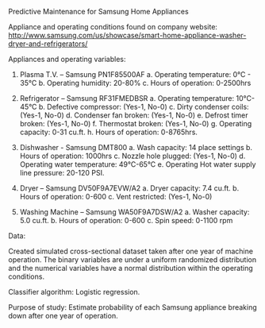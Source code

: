 Predictive Maintenance for Samsung Home Appliances

Appliance and operating conditions found on company website: http://www.samsung.com/us/showcase/smart-home-appliance-washer-dryer-and-refrigerators/

Appliances and operating variables:

1.	Plasma T.V. – Samsung PN1F85500AF
a.	Operating temperature: 0°C - 35°C
b.	Operating humidity: 20-80%
c.	Hours of operation: 0-2500hrs

2.	Refrigerator – Samsung RF31FMEDBSR
a.	Operating temperature: 10°C-45°C
b.	Defective compressor: (Yes-1, No-0)
c.	Dirty condenser coils: (Yes-1, No-0)
d.	Condenser fan broken: (Yes-1, No-0)
e.	Defrost timer broken: (Yes-1, No-0)
f.	Thermostat broken: (Yes-1, No-0)
g.	Operating capacity: 0-31 cu.ft.
h.	Hours of operation: 0-8765hrs. 

3.	Dishwasher -  Samsung DMT800
a.	Wash capacity: 14 place settings
b.	Hours of operation: 1000hrs 
c.	Nozzle hole plugged: (Yes-1, No-0) 
d.	Operating water temperature: 49°C-65°C
e.	Operating Hot water supply line pressure: 20-120 PSI. 

4.	Dryer – Samsung DV50F9A7EVW/A2
a.	Dryer capacity: 7.4 cu.ft. 
b.	Hours of operation: 0-600
c.	Vent restricted: (Yes-1, No-0) 

5.	Washing Machine – Samsung WA50F9A7DSW/A2
a.	Washer capacity: 5.0 cu.ft. 
b.	Hours of operation: 0-600
c.	Spin speed: 0-1100 rpm


Data:

Created simulated cross-sectional dataset taken after one year of machine operation. The binary variables are under a uniform randomized distribution and the numerical variables have a normal distribution within the operating conditions. 

Classifier algorithm: Logistic regression. 

Purpose of study: Estimate probability of each Samsung appliance breaking down after one year of operation. 

